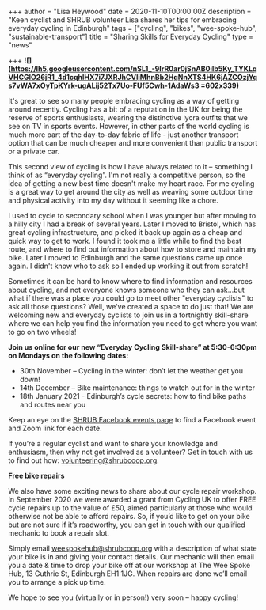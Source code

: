+++
author = "Lisa Heywood"
date = 2020-11-10T00:00:00Z
description = "Keen cyclist and SHRUB volunteer Lisa shares her tips for embracing everyday cycling in Edinburgh"
tags = ["cycling", "bikes", "wee-spoke-hub", "sustainable-transport"]
title = "Sharing Skills for Everyday Cycling"
type = "news"

+++
**![](https://lh5.googleusercontent.com/nSL1_-9IrR0ar0jSnAB0iIb5Ky_TYKLqVHCGlO26jR1_4d1cqhIHX7i7JXRJhCVIjMhnBb2HgNnXTS4HK6jAZCOzjYqs7vWA7xOyTpKYrk-ugALij52Tx7Uo-FUf5Cwh-1AdaWs3 =602x339)**

It's great to see so many people embracing cycling as a way of getting around recently. Cycling has a bit of a reputation in the UK for being the reserve of sports enthusiasts, wearing the distinctive lycra outfits that we see on TV in sports events. However, in other parts of the world cycling is much more part of the day-to-day fabric of life - just another transport option that can be much cheaper and more convenient than public transport or a private car.

This second view of cycling is how I have always related to it – something I think of as “everyday cycling”. I'm not really a competitive person, so the idea of getting a new best time doesn't make my heart race. For me cycling is a great way to get around the city as well as weaving some outdoor time and physical activity into my day without it seeming like a chore.

I used to cycle to secondary school when I was younger but after moving to a hilly city I had a break of several years. Later I moved to Bristol, which has great cycling infrastructure, and picked it back up again as a cheap and quick way to get to work. I found it took me a little while to find the best route, and where to find out information about how to store and maintain my bike. Later I moved to Edinburgh and the same questions came up once again. I didn't know who to ask so I ended up working it out from scratch!

Sometimes it can be hard to know where to find information and resources about cycling, and not everyone knows someone who they can ask...but what if there was a place you could go to meet other "everyday cyclists" to ask all those questions? Well, we've created a space to do just that! We are welcoming new and everyday cyclists to join us in a fortnightly skill-share where we can help you find the information you need to get where you want to go on two wheels!

**Join us online for our new “Everyday Cycling Skill-share” at 5:30-6:30pm on Mondays on the following dates:**

* 30th November – Cycling in the winter: don’t let the weather get you down!
* 14th December – Bike maintenance: things to watch out for in the winter
* 18th January 2021 - Edinburgh’s cycle secrets: how to find bike paths and routes near you

Keep an eye on the [SHRUB Facebook events page](https://www.facebook.com/shrubcoop/events/?ref=page_internal) to find a Facebook event and Zoom link for each date.

If you’re a regular cyclist and want to share your knowledge and enthusiasm, then why not get involved as a volunteer? Get in touch with us to find out how: volunteering@shrubcoop.org. 

**Free bike repairs**

We also have some exciting news to share about our cycle repair workshop. In September 2020 we were awarded a grant from Cycling UK to offer FREE cycle repairs up to the value of £50, aimed particularly at those who would otherwise not be able to afford repairs. So, if you’d like to get on your bike but are not sure if it’s roadworthy, you can get in touch with our qualified mechanic to book a repair slot.

Simply email weespokehub@shrubcoop.org with a description of what state your bike is in and giving your contact details. Our mechanic will then email you a date & time to drop your bike off at our workshop at The Wee Spoke Hub, 13 Guthrie St, Edinburgh EH1 1JG. When repairs are done we’ll email you to arrange a pick up time.

We hope to see you (virtually or in person!) very soon – happy cycling!